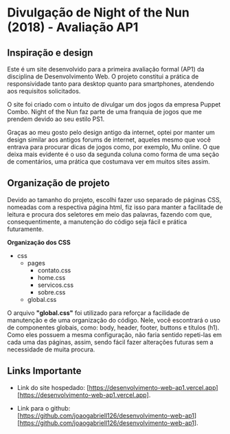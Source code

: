 # Divulgação de Night of the Nun (2018) - Avaliação AP1

## Inspiração e design 

Este é um site desenvolvido para a primeira avaliação formal (AP1) da disciplina de Desenvolvimento Web. O projeto constitui a prática de responsividade tanto para desktop quanto para smartphones, atendendo aos requisitos solicitados.

O site foi criado com o intuito de divulgar um dos jogos da empresa Puppet Combo. Night of the Nun faz parte de uma franquia de jogos que me prendem devido ao seu estilo PS1. 

Graças ao meu gosto pelo design antigo da internet, optei por manter um design similar aos antigos forums de internet, aqueles mesmo que você entrava para procurar dicas de jogos como, por exemplo, Mu online. O que deixa mais evidente é o uso da segunda coluna como forma de uma seção de comentários, uma prática que costumava ver em muitos sites assim.  

## Organização de projeto

Devido ao tamanho do projeto, escolhi fazer uso separado de páginas CSS, nomeadas com a respectiva página html, fiz isso para manter a facilitade de leitura e procura dos seletores em meio das palavras, fazendo com que, consequentimente, a manutenção do código seja fácil e prática futuramente.

**Organização dos CSS**

- css
    - pages
        - contato.css
        - home.css
        - servicos.css
        - sobre.css
    - global.css

O arquivo **"global.css"** foi utilizado para reforçar a facilidade de manutenção e de uma organização do código. Nele, você escontrará o uso de componentes globais, como: body, header, footer, buttons e títulos (h1). Como eles possuem a mesma configuração, não faria sentido repeti-las em cada uma das páginas, assim, sendo fácil fazer alterações futuras sem a necessidade de muita procura.

## Links Importante 
- Link do site hospedado: [https://desenvolvimento-web-ap1.vercel.app][https://desenvolvimento-web-ap1.vercel.app].

- Link para o github: [https://github.com/joaogabriell126/desenvolvimento-web-ap1][https://github.com/joaogabriell126/desenvolvimento-web-ap1].